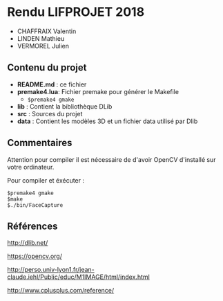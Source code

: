 Rendu LIFPROJET 2018
================================

 - CHAFFRAIX   Valentin 
 - LINDEN Mathieu  
 - VERMOREL Julien  


Contenu du projet
--------------------

 - **README.md** : ce fichier
 - **premake4.lua**: Fichier premake pour générer le Makefile
	 - ```$premake4 gmake```
 - **lib** : Contient la bibliothèque DLib
 - **src** : Sources du projet
 - **data** : Contient les modèles 3D et un fichier data utilisé par Dlib  



Commentaires
------------

Attention pour compiler il est nécessaire de d'avoir OpenCV d'installé sur votre ordinateur.

Pour compiler et éxécuter :
```
$premake4 gmake
$make
$./bin/FaceCapture
```

Références
--------------------------

http://dlib.net/

https://opencv.org/

http://perso.univ-lyon1.fr/jean-claude.iehl/Public/educ/M1IMAGE/html/index.html

http://www.cplusplus.com/reference/
